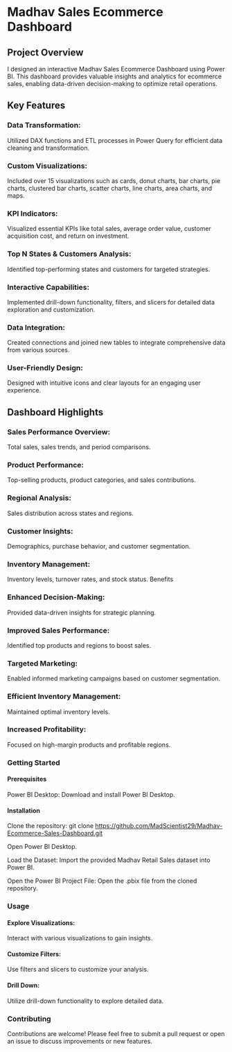 # Madhav Sales Ecommerce Dashboard
## Project Overview
I designed an interactive Madhav Sales Ecommerce Dashboard using Power BI. This dashboard provides valuable insights and analytics for ecommerce sales, enabling data-driven decision-making to optimize retail operations.

## Key Features
### Data Transformation: 
Utilized DAX functions and ETL processes in Power Query for efficient data cleaning and transformation.
### Custom Visualizations: 
Included over 15 visualizations such as cards, donut charts, bar charts, pie charts, clustered bar charts, scatter charts, line charts, area charts, and maps.
### KPI Indicators: 
Visualized essential KPIs like total sales, average order value, customer acquisition cost, and return on investment.
### Top N States & Customers Analysis: 
Identified top-performing states and customers for targeted strategies.
### Interactive Capabilities: 
Implemented drill-down functionality, filters, and slicers for detailed data exploration and customization.
### Data Integration:
Created connections and joined new tables to integrate comprehensive data from various sources.
### User-Friendly Design: 
Designed with intuitive icons and clear layouts for an engaging user experience.

## Dashboard Highlights
### Sales Performance Overview: 
Total sales, sales trends, and period comparisons.
### Product Performance: 
Top-selling products, product categories, and sales contributions.
### Regional Analysis: 
Sales distribution across states and regions.
### Customer Insights: 
Demographics, purchase behavior, and customer segmentation.
### Inventory Management: 
Inventory levels, turnover rates, and stock status.
Benefits
### Enhanced Decision-Making: 
Provided data-driven insights for strategic planning.
### Improved Sales Performance: 
Identified top products and regions to boost sales.
### Targeted Marketing: 
Enabled informed marketing campaigns based on customer segmentation.
### Efficient Inventory Management: 
Maintained optimal inventory levels.
### Increased Profitability: 
Focused on high-margin products and profitable regions.

### Getting Started
#### Prerequisites
Power BI Desktop: Download and install Power BI Desktop.
#### Installation
Clone the repository:
git clone https://github.com/MadScientist29/Madhav-Ecommerce-Sales-Dashboard.git

Open Power BI Desktop.

Load the Dataset: Import the provided Madhav Retail Sales dataset into Power BI.

Open the Power BI Project File: Open the .pbix file from the cloned repository.

### Usage
#### Explore Visualizations: 
Interact with various visualizations to gain insights.
#### Customize Filters: 
Use filters and slicers to customize your analysis.
#### Drill Down: 
Utilize drill-down functionality to explore detailed data.

### Contributing
Contributions are welcome! Please feel free to submit a pull request or open an issue to discuss improvements or new features.
